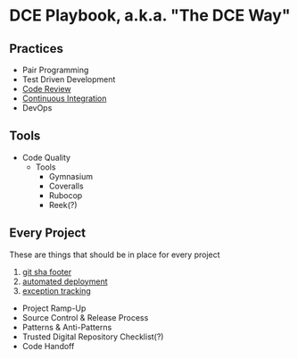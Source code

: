 # DCE Playbook, a.k.a. "The DCE Way"

## Practices

- Pair Programming
- Test Driven Development
- [Code Review](first_day/code_review.md)
- [Continuous Integration](first_day/ci.md)
- DevOps

## Tools

- Code Quality
  - Tools
    - Gymnasium
    - Coveralls
    - Rubocop
    - Reek(?)

## Every Project
These are things that should be in place for every project
1. [git sha footer](every_project/git_sha.md)
2. [automated deployment](every_project/auto_deploy.md)
3. [exception tracking](every_project/exception_tracking.md)

 - Project Ramp-Up
 - Source Control & Release Process
 - Patterns & Anti-Patterns
 - Trusted Digital Repository Checklist(?)
 - Code Handoff

